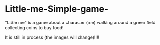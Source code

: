 # Little-me-Simple-game-
"Little me" is a game about a character (me) walking around a green field collecting coins to buy food!

It is still in process (the images will change)!!!!

